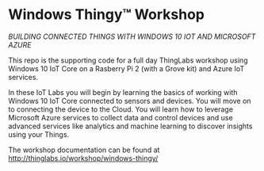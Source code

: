 # Windows Thingy&trade; Workshop
_BUILDING CONNECTED THINGS WITH WINDOWS 10 IOT AND MICROSOFT AZURE_

This repo is the supporting code for a full day ThingLabs workshop using Windows 10 IoT Core on a Rasberry Pi 2 (with a Grove kit) and Azure IoT services. 

In these IoT Labs you will begin by learning the basics of working with Windows 10 IoT Core connected to sensors and devices. You will move on to connecting the device to the Cloud. You will learn how to leverage Microsoft Azure services to collect data and control devices and use advanced services like analytics and machine learning to discover insights using your Things.

The workshop documentation can be found at http://thinglabs.io/workshop/windows-thingy/